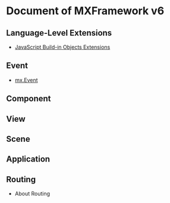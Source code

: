# Document of MXFramework v6

## Language-Level Extensions
- [JavaScript Build-in Objects Extensions](./api/js/build-in-object-extensions.md)

## Event
- [mx.Event](./api/mx/event/event.md)

## Component

## View

## Scene

## Application

## Routing
- About Routing
